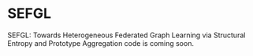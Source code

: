 # SEFGL
SEFGL: Towards Heterogeneous Federated Graph Learning via Structural Entropy and Prototype Aggregation
code is coming soon.
